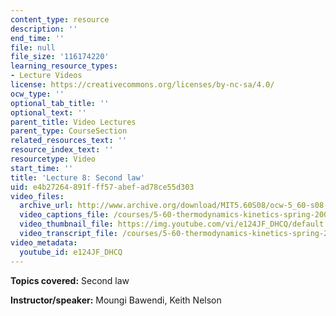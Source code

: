 ```yaml
---
content_type: resource
description: ''
end_time: ''
file: null
file_size: '116174220'
learning_resource_types:
- Lecture Videos
license: https://creativecommons.org/licenses/by-nc-sa/4.0/
ocw_type: ''
optional_tab_title: ''
optional_text: ''
parent_title: Video Lectures
parent_type: CourseSection
related_resources_text: ''
resource_index_text: ''
resourcetype: Video
start_time: ''
title: 'Lecture 8: Second law'
uid: e4b27264-891f-ff57-abef-ad78ce55d303
video_files:
  archive_url: http://www.archive.org/download/MIT5.60S08/ocw-5_60-s08-lec08_300k.mp4
  video_captions_file: /courses/5-60-thermodynamics-kinetics-spring-2008/71c5abb8e5bd5ca5a6533b4c0b6836cd_e124JF_DHCQ.vtt
  video_thumbnail_file: https://img.youtube.com/vi/e124JF_DHCQ/default.jpg
  video_transcript_file: /courses/5-60-thermodynamics-kinetics-spring-2008/a7000171afb17c0024472e3ed6acc79d_e124JF_DHCQ.pdf
video_metadata:
  youtube_id: e124JF_DHCQ
---
```


**Topics covered:** Second law

**Instructor/speaker:** Moungi Bawendi, Keith Nelson


